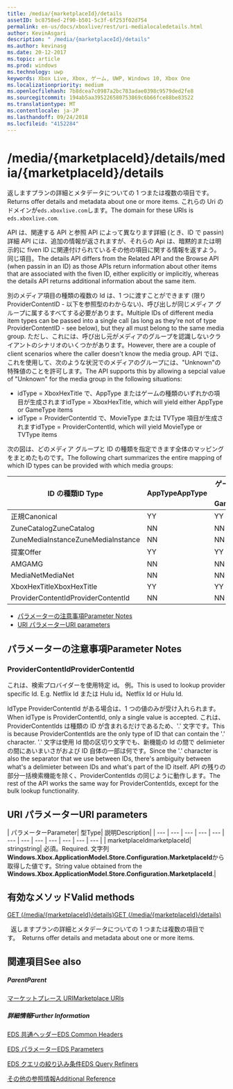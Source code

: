 ```yaml
---
title: /media/{marketplaceId}/details
assetID: bc8758ed-2f90-b501-5c3f-6f253f02d754
permalink: en-us/docs/xboxlive/rest/uri-medialocaledetails.html
author: KevinAsgari
description: " /media/{marketplaceId}/details"
ms.author: kevinasg
ms.date: 20-12-2017
ms.topic: article
ms.prod: windows
ms.technology: uwp
keywords: Xbox Live, Xbox, ゲーム, UWP, Windows 10, Xbox One
ms.localizationpriority: medium
ms.openlocfilehash: 7b8dcea7c0987a2bc783adae0398c9579ded2fe8
ms.sourcegitcommit: 194ab5aa395226580753869c6b66fce88be83522
ms.translationtype: MT
ms.contentlocale: ja-JP
ms.lasthandoff: 09/24/2018
ms.locfileid: "4152284"
---
```

# <a name="mediamarketplaceiddetails"></a><span data-ttu-id="e9820-104">/media/{marketplaceId}/details</span><span class="sxs-lookup"><span data-stu-id="e9820-104">/media/{marketplaceId}/details</span></span>
<span data-ttu-id="e9820-105">返しますプランの詳細とメタデータについての 1 つまたは複数の項目です。</span><span class="sxs-lookup"><span data-stu-id="e9820-105">Returns offer details and metadata about one or more items.</span></span> <span data-ttu-id="e9820-106">これらの Uri のドメインが`eds.xboxlive.com`します。</span><span class="sxs-lookup"><span data-stu-id="e9820-106">The domain for these URIs is `eds.xboxlive.com`.</span></span>
 
<span data-ttu-id="e9820-107">API は、関連する API と参照 API によって異なります詳細 (とき、ID で passin) 詳細 API には、追加の情報が返されますが、それらの Api は、暗黙的または明示的に fiven ID に関連付けられているその他の項目に関する情報を返すよう。同じ項目。</span><span class="sxs-lookup"><span data-stu-id="e9820-107">The details API differs from the Related API and the Browse API (when passin in an ID) as those APIs return information about other items that are associated with the fiven ID, either explicitly or implicitly, whereas the details API returns additional information about the same item.</span></span>
 
<span data-ttu-id="e9820-108">別のメディア項目の種類の複数の Id は、1 つに渡すことができます (限り ProviderContentID - 以下を参照型のわからない)、呼び出しが同じメディア グループに属するすべてする必要があります。</span><span class="sxs-lookup"><span data-stu-id="e9820-108">Multiple IDs of different media item types can be passed into a single call (as long as they're not of type ProviderContentID - see below), but they all must belong to the same media group.</span></span> <span data-ttu-id="e9820-109">ただし、これには、呼び出し元がメディアのグループを認識しないクライアントのシナリオのいくつかがあります。</span><span class="sxs-lookup"><span data-stu-id="e9820-109">However, there are a couple of client scenarios where the caller doesn't know the media group.</span></span> <span data-ttu-id="e9820-110">API では、これを使用して、次のような状況でのメディアのグループには、"Unknown"の特殊値のことを許可します。</span><span class="sxs-lookup"><span data-stu-id="e9820-110">The API supports this by allowing a sepcial value of "Unknown" for the media group in the following situations:</span></span>
 
   * <span data-ttu-id="e9820-111">idType = XboxHexTitle で、AppType またはゲームの種類のいずれかの項目が生成されます</span><span class="sxs-lookup"><span data-stu-id="e9820-111">idType = XboxHexTitle, which will yield either AppType or GameType items</span></span>
   * <span data-ttu-id="e9820-112">idType = ProviderContentId で、MovieType または TVType 項目が生成されます</span><span class="sxs-lookup"><span data-stu-id="e9820-112">idType = ProviderContentId, which will yield MovieType or TVType items</span></span>
  
<span data-ttu-id="e9820-113">次の図は、どのメディア グループと ID の種類を指定できます全体のマッピングをまとめたものです。</span><span class="sxs-lookup"><span data-stu-id="e9820-113">The following chart summarizes the entire mapping of which ID types can be provided with which media groups:</span></span>
 
| <span data-ttu-id="e9820-114">ID の種類</span><span class="sxs-lookup"><span data-stu-id="e9820-114">ID Type</span></span>| <span data-ttu-id="e9820-115">AppType</span><span class="sxs-lookup"><span data-stu-id="e9820-115">AppType</span></span>| <span data-ttu-id="e9820-116">ゲームの種類</span><span class="sxs-lookup"><span data-stu-id="e9820-116">GameType</span></span>| <span data-ttu-id="e9820-117">MovieType</span><span class="sxs-lookup"><span data-stu-id="e9820-117">MovieType</span></span>| <span data-ttu-id="e9820-118">MusicArtistType</span><span class="sxs-lookup"><span data-stu-id="e9820-118">MusicArtistType</span></span>| <span data-ttu-id="e9820-119">MusicType</span><span class="sxs-lookup"><span data-stu-id="e9820-119">MusicType</span></span>| <span data-ttu-id="e9820-120">TVType</span><span class="sxs-lookup"><span data-stu-id="e9820-120">TVType</span></span>| <span data-ttu-id="e9820-121">WebVideoType</span><span class="sxs-lookup"><span data-stu-id="e9820-121">WebVideoType</span></span>| <span data-ttu-id="e9820-122">Unknown</span><span class="sxs-lookup"><span data-stu-id="e9820-122">Unknown</span></span>| 
| --- | --- | --- | --- | --- | --- | --- | --- | --- | 
| <span data-ttu-id="e9820-123">正規</span><span class="sxs-lookup"><span data-stu-id="e9820-123">Canonical</span></span>| <span data-ttu-id="e9820-124">Y</span><span class="sxs-lookup"><span data-stu-id="e9820-124">Y</span></span>| <span data-ttu-id="e9820-125">Y</span><span class="sxs-lookup"><span data-stu-id="e9820-125">Y</span></span>| <span data-ttu-id="e9820-126">Y</span><span class="sxs-lookup"><span data-stu-id="e9820-126">Y</span></span>| <span data-ttu-id="e9820-127">Y</span><span class="sxs-lookup"><span data-stu-id="e9820-127">Y</span></span>| <span data-ttu-id="e9820-128">Y</span><span class="sxs-lookup"><span data-stu-id="e9820-128">Y</span></span>| <span data-ttu-id="e9820-129">Y</span><span class="sxs-lookup"><span data-stu-id="e9820-129">Y</span></span>| <span data-ttu-id="e9820-130">Y</span><span class="sxs-lookup"><span data-stu-id="e9820-130">Y</span></span>| <span data-ttu-id="e9820-131">N</span><span class="sxs-lookup"><span data-stu-id="e9820-131">N</span></span>| 
| <span data-ttu-id="e9820-132">ZuneCatalog</span><span class="sxs-lookup"><span data-stu-id="e9820-132">ZuneCatalog</span></span>| <span data-ttu-id="e9820-133">N</span><span class="sxs-lookup"><span data-stu-id="e9820-133">N</span></span>| <span data-ttu-id="e9820-134">N</span><span class="sxs-lookup"><span data-stu-id="e9820-134">N</span></span>| <span data-ttu-id="e9820-135">Y</span><span class="sxs-lookup"><span data-stu-id="e9820-135">Y</span></span>| <span data-ttu-id="e9820-136">Y</span><span class="sxs-lookup"><span data-stu-id="e9820-136">Y</span></span>| <span data-ttu-id="e9820-137">Y</span><span class="sxs-lookup"><span data-stu-id="e9820-137">Y</span></span>| <span data-ttu-id="e9820-138">Y</span><span class="sxs-lookup"><span data-stu-id="e9820-138">Y</span></span>| <span data-ttu-id="e9820-139">N</span><span class="sxs-lookup"><span data-stu-id="e9820-139">N</span></span>| <span data-ttu-id="e9820-140">N</span><span class="sxs-lookup"><span data-stu-id="e9820-140">N</span></span>| 
| <span data-ttu-id="e9820-141">ZuneMediaInstance</span><span class="sxs-lookup"><span data-stu-id="e9820-141">ZuneMediaInstance</span></span>| <span data-ttu-id="e9820-142">N</span><span class="sxs-lookup"><span data-stu-id="e9820-142">N</span></span>| <span data-ttu-id="e9820-143">N</span><span class="sxs-lookup"><span data-stu-id="e9820-143">N</span></span>| <span data-ttu-id="e9820-144">Y</span><span class="sxs-lookup"><span data-stu-id="e9820-144">Y</span></span>| <span data-ttu-id="e9820-145">N</span><span class="sxs-lookup"><span data-stu-id="e9820-145">N</span></span>| <span data-ttu-id="e9820-146">Y</span><span class="sxs-lookup"><span data-stu-id="e9820-146">Y</span></span>| <span data-ttu-id="e9820-147">Y</span><span class="sxs-lookup"><span data-stu-id="e9820-147">Y</span></span>| <span data-ttu-id="e9820-148">N</span><span class="sxs-lookup"><span data-stu-id="e9820-148">N</span></span>| <span data-ttu-id="e9820-149">N</span><span class="sxs-lookup"><span data-stu-id="e9820-149">N</span></span>| 
| <span data-ttu-id="e9820-150">提案</span><span class="sxs-lookup"><span data-stu-id="e9820-150">Offer</span></span>| <span data-ttu-id="e9820-151">Y</span><span class="sxs-lookup"><span data-stu-id="e9820-151">Y</span></span>| <span data-ttu-id="e9820-152">Y</span><span class="sxs-lookup"><span data-stu-id="e9820-152">Y</span></span>| <span data-ttu-id="e9820-153">Y</span><span class="sxs-lookup"><span data-stu-id="e9820-153">Y</span></span>| <span data-ttu-id="e9820-154">N</span><span class="sxs-lookup"><span data-stu-id="e9820-154">N</span></span>| <span data-ttu-id="e9820-155">Y</span><span class="sxs-lookup"><span data-stu-id="e9820-155">Y</span></span>| <span data-ttu-id="e9820-156">Y</span><span class="sxs-lookup"><span data-stu-id="e9820-156">Y</span></span>| <span data-ttu-id="e9820-157">N</span><span class="sxs-lookup"><span data-stu-id="e9820-157">N</span></span>| <span data-ttu-id="e9820-158">N</span><span class="sxs-lookup"><span data-stu-id="e9820-158">N</span></span>| 
| <span data-ttu-id="e9820-159">AMG</span><span class="sxs-lookup"><span data-stu-id="e9820-159">AMG</span></span>| <span data-ttu-id="e9820-160">N</span><span class="sxs-lookup"><span data-stu-id="e9820-160">N</span></span>| <span data-ttu-id="e9820-161">N</span><span class="sxs-lookup"><span data-stu-id="e9820-161">N</span></span>| <span data-ttu-id="e9820-162">N</span><span class="sxs-lookup"><span data-stu-id="e9820-162">N</span></span>| <span data-ttu-id="e9820-163">N</span><span class="sxs-lookup"><span data-stu-id="e9820-163">N</span></span>| <span data-ttu-id="e9820-164">Y</span><span class="sxs-lookup"><span data-stu-id="e9820-164">Y</span></span>| <span data-ttu-id="e9820-165">N</span><span class="sxs-lookup"><span data-stu-id="e9820-165">N</span></span>| <span data-ttu-id="e9820-166">N</span><span class="sxs-lookup"><span data-stu-id="e9820-166">N</span></span>| <span data-ttu-id="e9820-167">N</span><span class="sxs-lookup"><span data-stu-id="e9820-167">N</span></span>| 
| <span data-ttu-id="e9820-168">MediaNet</span><span class="sxs-lookup"><span data-stu-id="e9820-168">MediaNet</span></span>| <span data-ttu-id="e9820-169">N</span><span class="sxs-lookup"><span data-stu-id="e9820-169">N</span></span>| <span data-ttu-id="e9820-170">N</span><span class="sxs-lookup"><span data-stu-id="e9820-170">N</span></span>| <span data-ttu-id="e9820-171">N</span><span class="sxs-lookup"><span data-stu-id="e9820-171">N</span></span>| <span data-ttu-id="e9820-172">N</span><span class="sxs-lookup"><span data-stu-id="e9820-172">N</span></span>| <span data-ttu-id="e9820-173">Y</span><span class="sxs-lookup"><span data-stu-id="e9820-173">Y</span></span>| <span data-ttu-id="e9820-174">N</span><span class="sxs-lookup"><span data-stu-id="e9820-174">N</span></span>| <span data-ttu-id="e9820-175">N</span><span class="sxs-lookup"><span data-stu-id="e9820-175">N</span></span>| <span data-ttu-id="e9820-176">N</span><span class="sxs-lookup"><span data-stu-id="e9820-176">N</span></span>| 
| <span data-ttu-id="e9820-177">XboxHexTitle</span><span class="sxs-lookup"><span data-stu-id="e9820-177">XboxHexTitle</span></span>| <span data-ttu-id="e9820-178">Y</span><span class="sxs-lookup"><span data-stu-id="e9820-178">Y</span></span>| <span data-ttu-id="e9820-179">Y</span><span class="sxs-lookup"><span data-stu-id="e9820-179">Y</span></span>| <span data-ttu-id="e9820-180">N</span><span class="sxs-lookup"><span data-stu-id="e9820-180">N</span></span>| <span data-ttu-id="e9820-181">N</span><span class="sxs-lookup"><span data-stu-id="e9820-181">N</span></span>| <span data-ttu-id="e9820-182">N</span><span class="sxs-lookup"><span data-stu-id="e9820-182">N</span></span>| <span data-ttu-id="e9820-183">N</span><span class="sxs-lookup"><span data-stu-id="e9820-183">N</span></span>| <span data-ttu-id="e9820-184">N</span><span class="sxs-lookup"><span data-stu-id="e9820-184">N</span></span>| <span data-ttu-id="e9820-185">Y</span><span class="sxs-lookup"><span data-stu-id="e9820-185">Y</span></span>| 
| <span data-ttu-id="e9820-186">ProviderContentId</span><span class="sxs-lookup"><span data-stu-id="e9820-186">ProviderContentId</span></span>| <span data-ttu-id="e9820-187">N</span><span class="sxs-lookup"><span data-stu-id="e9820-187">N</span></span>| <span data-ttu-id="e9820-188">N</span><span class="sxs-lookup"><span data-stu-id="e9820-188">N</span></span>| <span data-ttu-id="e9820-189">Y</span><span class="sxs-lookup"><span data-stu-id="e9820-189">Y</span></span>| <span data-ttu-id="e9820-190">N</span><span class="sxs-lookup"><span data-stu-id="e9820-190">N</span></span>| <span data-ttu-id="e9820-191">N</span><span class="sxs-lookup"><span data-stu-id="e9820-191">N</span></span>| <span data-ttu-id="e9820-192">Y</span><span class="sxs-lookup"><span data-stu-id="e9820-192">Y</span></span>| <span data-ttu-id="e9820-193">N</span><span class="sxs-lookup"><span data-stu-id="e9820-193">N</span></span>| <span data-ttu-id="e9820-194">Y</span><span class="sxs-lookup"><span data-stu-id="e9820-194">Y</span></span>| 
 
  * [<span data-ttu-id="e9820-195">パラメーターの注意事項</span><span class="sxs-lookup"><span data-stu-id="e9820-195">Parameter Notes</span></span>](#ID4EEH)
  * [<span data-ttu-id="e9820-196">URI パラメーター</span><span class="sxs-lookup"><span data-stu-id="e9820-196">URI parameters</span></span>](#ID4EUH)
 
<a id="ID4EEH"></a>

 
## <a name="parameter-notes"></a><span data-ttu-id="e9820-197">パラメーターの注意事項</span><span class="sxs-lookup"><span data-stu-id="e9820-197">Parameter Notes</span></span>
 
<a id="ID4EIH"></a>

 
### <a name="providercontentid"></a><span data-ttu-id="e9820-198">ProviderContentId</span><span class="sxs-lookup"><span data-stu-id="e9820-198">ProviderContentId</span></span>
 
<span data-ttu-id="e9820-199">これは、検索プロバイダーを使用特定 id。 例。</span><span class="sxs-lookup"><span data-stu-id="e9820-199">This is used to lookup provider specific Id. E.g.</span></span> <span data-ttu-id="e9820-200">Netflix Id または Hulu id。</span><span class="sxs-lookup"><span data-stu-id="e9820-200">Netflix Id or Hulu Id.</span></span>
 
<span data-ttu-id="e9820-201">IdType ProviderContentId がある場合は、1 つの値のみが受け入れられます。</span><span class="sxs-lookup"><span data-stu-id="e9820-201">When idType is ProviderContentId, only a single value is accepted.</span></span> <span data-ttu-id="e9820-202">これは、ProviderContentIds は種類の ID が含まれるだけであるため、'.' 文字です。</span><span class="sxs-lookup"><span data-stu-id="e9820-202">This is because ProviderContentIds are the only type of ID that can contain the '.' character.</span></span> <span data-ttu-id="e9820-203">'.' 文字は使用 Id 間の区切り文字でも、新機能の Id の間で delimieter の間にあいまいさがおよび ID 自体の一部は何です。</span><span class="sxs-lookup"><span data-stu-id="e9820-203">Since the '.' character is also the separator that we use between IDs, there's ambiguity between what's a delimieter between IDs and what's part of the ID itself.</span></span> <span data-ttu-id="e9820-204">API の残りの部分一括検索機能を除く、ProviderContentIds の同じように動作します。</span><span class="sxs-lookup"><span data-stu-id="e9820-204">The rest of the API works the same way for ProviderContentIds, except for the bulk lookup functionality.</span></span>
   
<a id="ID4EUH"></a>

 
## <a name="uri-parameters"></a><span data-ttu-id="e9820-205">URI パラメーター</span><span class="sxs-lookup"><span data-stu-id="e9820-205">URI parameters</span></span>
 
| <span data-ttu-id="e9820-206">パラメーター</span><span class="sxs-lookup"><span data-stu-id="e9820-206">Parameter</span></span>| <span data-ttu-id="e9820-207">型</span><span class="sxs-lookup"><span data-stu-id="e9820-207">Type</span></span>| <span data-ttu-id="e9820-208">説明</span><span class="sxs-lookup"><span data-stu-id="e9820-208">Description</span></span>| 
| --- | --- | --- | --- | --- | --- | --- | --- | --- | --- | --- | --- | 
| <span data-ttu-id="e9820-209">marketplaceId</span><span class="sxs-lookup"><span data-stu-id="e9820-209">marketplaceId</span></span>| <span data-ttu-id="e9820-210">string</span><span class="sxs-lookup"><span data-stu-id="e9820-210">string</span></span>| <span data-ttu-id="e9820-211">必須。</span><span class="sxs-lookup"><span data-stu-id="e9820-211">Required.</span></span> <span data-ttu-id="e9820-212">文字列<b>Windows.Xbox.ApplicationModel.Store.Configuration.MarketplaceId</b>から取得した値です。</span><span class="sxs-lookup"><span data-stu-id="e9820-212">String value obtained from the <b>Windows.Xbox.ApplicationModel.Store.Configuration.MarketplaceId</b>.</span></span>| 
  
<a id="ID4EWAAC"></a>

 
## <a name="valid-methods"></a><span data-ttu-id="e9820-213">有効なメソッド</span><span class="sxs-lookup"><span data-stu-id="e9820-213">Valid methods</span></span>

[<span data-ttu-id="e9820-214">GET (/media/{marketplaceId}/details)</span><span class="sxs-lookup"><span data-stu-id="e9820-214">GET (/media/{marketplaceId}/details)</span></span>](uri-medialocaledetailsget.md)

<span data-ttu-id="e9820-215">&nbsp;&nbsp;返しますプランの詳細とメタデータについての 1 つまたは複数の項目です。</span><span class="sxs-lookup"><span data-stu-id="e9820-215">&nbsp;&nbsp;Returns offer details and metadata about one or more items.</span></span> 
 
<a id="ID4EABAC"></a>

 
## <a name="see-also"></a><span data-ttu-id="e9820-216">関連項目</span><span class="sxs-lookup"><span data-stu-id="e9820-216">See also</span></span>
 
<a id="ID4ECBAC"></a>

 
##### <a name="parent"></a><span data-ttu-id="e9820-217">Parent</span><span class="sxs-lookup"><span data-stu-id="e9820-217">Parent</span></span> 

[<span data-ttu-id="e9820-218">マーケットプレース URI</span><span class="sxs-lookup"><span data-stu-id="e9820-218">Marketplace URIs</span></span>](atoc-reference-marketplace.md)

  
<a id="ID4EMBAC"></a>

 
##### <a name="further-information"></a><span data-ttu-id="e9820-219">詳細情報</span><span class="sxs-lookup"><span data-stu-id="e9820-219">Further Information</span></span> 

[<span data-ttu-id="e9820-220">EDS 共通ヘッダー</span><span class="sxs-lookup"><span data-stu-id="e9820-220">EDS Common Headers</span></span>](../../additional/edscommonheaders.md)

 [<span data-ttu-id="e9820-221">EDS パラメーター</span><span class="sxs-lookup"><span data-stu-id="e9820-221">EDS Parameters</span></span>](../../additional/edsparameters.md)

 [<span data-ttu-id="e9820-222">EDS クエリの絞り込み条件</span><span class="sxs-lookup"><span data-stu-id="e9820-222">EDS Query Refiners</span></span>](../../additional/edsqueryrefiners.md)

 [<span data-ttu-id="e9820-223">その他の参照情報</span><span class="sxs-lookup"><span data-stu-id="e9820-223">Additional Reference</span></span>](../../additional/atoc-xboxlivews-reference-additional.md)

   